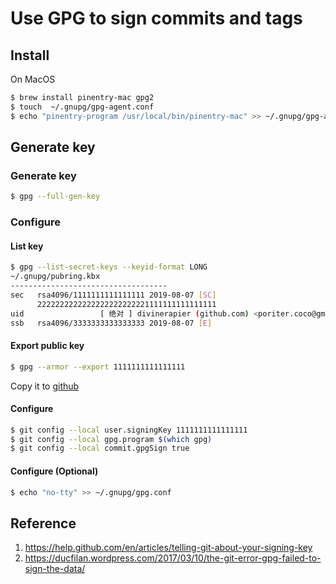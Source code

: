 # Use GPG to sign commits and tags

## Install

On MacOS

``` sh
$ brew install pinentry-mac gpg2
$ touch  ~/.gnupg/gpg-agent.conf
$ echo "pinentry-program /usr/local/bin/pinentry-mac" >> ~/.gnupg/gpg-agent.conf
```

## Generate key

### Generate key

``` sh
$ gpg --full-gen-key
```

### Configure 

#### List key

``` sh
$ gpg --list-secret-keys --keyid-format LONG
~/.gnupg/pubring.kbx
-----------------------------------
sec   rsa4096/1111111111111111 2019-08-07 [SC]
      2222222222222222222222221111111111111111
uid                 [ 绝对 ] divinerapier (github.com) <poriter.coco@gmail.com>
ssb   rsa4096/3333333333333333 2019-08-07 [E]
```

#### Export public key

``` sh
$ gpg --armor --export 1111111111111111
```

Copy it to [github](https://github.com/settings/keys)

#### Configure

``` sh
$ git config --local user.signingKey 1111111111111111
$ git config --local gpg.program $(which gpg)
$ git config --local commit.gpgSign true
```

#### Configure (Optional)

``` sh
$ echo "no-tty" >> ~/.gnupg/gpg.conf
```

## Reference

1. https://help.github.com/en/articles/telling-git-about-your-signing-key   
2. https://ducfilan.wordpress.com/2017/03/10/the-git-error-gpg-failed-to-sign-the-data/

